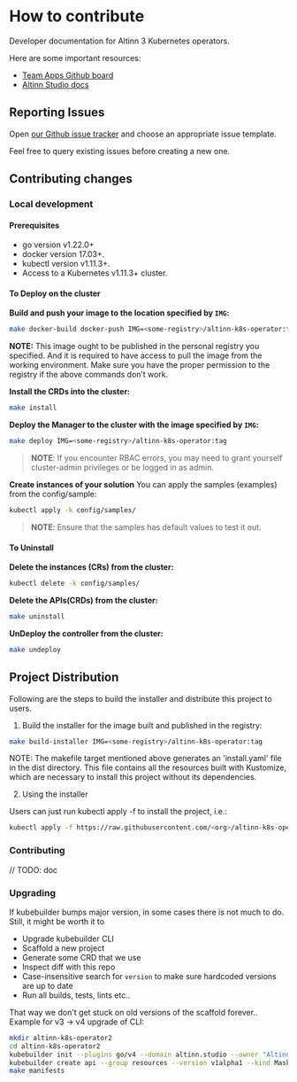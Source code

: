# How to contribute

Developer documentation for Altinn 3 Kubernetes operators.

Here are some important resources:

  * [Team Apps Github board](https://github.com/orgs/Altinn/projects/39/views/2)
  * [Altinn Studio docs](https://docs.altinn.studio/)

## Reporting Issues

Open [our Github issue tracker](https://github.com/Altinn/altinn-k8s-operator/issues/new/choose)
and choose an appropriate issue template.

Feel free to query existing issues before creating a new one.

## Contributing changes

### Local development

#### Prerequisites
- go version v1.22.0+
- docker version 17.03+.
- kubectl version v1.11.3+.
- Access to a Kubernetes v1.11.3+ cluster.

#### To Deploy on the cluster
**Build and push your image to the location specified by `IMG`:**

```sh
make docker-build docker-push IMG=<some-registry>/altinn-k8s-operator:tag
```

**NOTE:** This image ought to be published in the personal registry you specified.
And it is required to have access to pull the image from the working environment.
Make sure you have the proper permission to the registry if the above commands don’t work.

**Install the CRDs into the cluster:**

```sh
make install
```

**Deploy the Manager to the cluster with the image specified by `IMG`:**

```sh
make deploy IMG=<some-registry>/altinn-k8s-operator:tag
```

> **NOTE**: If you encounter RBAC errors, you may need to grant yourself cluster-admin
privileges or be logged in as admin.

**Create instances of your solution**
You can apply the samples (examples) from the config/sample:

```sh
kubectl apply -k config/samples/
```

>**NOTE**: Ensure that the samples has default values to test it out.

#### To Uninstall
**Delete the instances (CRs) from the cluster:**

```sh
kubectl delete -k config/samples/
```

**Delete the APIs(CRDs) from the cluster:**

```sh
make uninstall
```

**UnDeploy the controller from the cluster:**

```sh
make undeploy
```

## Project Distribution

Following are the steps to build the installer and distribute this project to users.

1. Build the installer for the image built and published in the registry:

```sh
make build-installer IMG=<some-registry>/altinn-k8s-operator:tag
```

NOTE: The makefile target mentioned above generates an 'install.yaml'
file in the dist directory. This file contains all the resources built
with Kustomize, which are necessary to install this project without
its dependencies.

2. Using the installer

Users can just run kubectl apply -f <URL for YAML BUNDLE> to install the project, i.e.:

```sh
kubectl apply -f https://raw.githubusercontent.com/<org>/altinn-k8s-operator/<tag or branch>/dist/install.yaml
```

### Contributing

// TODO: doc


### Upgrading

If kubebuilder bumps major version, in some cases there is not much to do. Still, it might be worth it to

* Upgrade kubebuilder CLI
* Scaffold a new project
* Generate some CRD that we use
* Inspect diff with this repo
* Case-insensitive search for `version` to make sure hardcoded versions are up to date
* Run all builds, tests, lints etc.. 

That way we don't get stuck on old versions of the scaffold forever..
Example for v3 -> v4 upgrade of CLI:

```sh
mkdir altinn-k8s-operator2
cd altinn-k8s-operator2
kubebuilder init --plugins go/v4 --domain altinn.studio --owner "Altinn" --repo "github.com/Altinn/altinn-k8s-operator" --project-name "altinn-k8s-operator"
kubebuilder create api --group resources --version v1alpha1 --kind MaskinportenClient
make manifests
```
